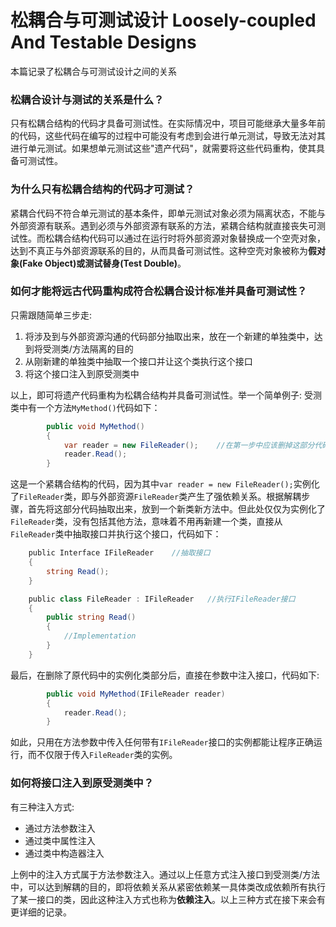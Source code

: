 # 松耦合与可测试设计 Loosely-coupled And Testable Designs
本篇记录了松耦合与可测试设计之间的关系

### 松耦合设计与测试的关系是什么？
只有松耦合结构的代码才具备可测试性。在实际情况中，项目可能继承大量多年前的代码，这些代码在编写的过程中可能没有考虑到会进行单元测试，导致无法对其进行单元测试。如果想单元测试这些"遗产代码"，就需要将这些代码重构，使其具备可测试性。

### 为什么只有松耦合结构的代码才可测试？
紧耦合代码不符合单元测试的基本条件，即单元测试对象必须为隔离状态，不能与外部资源有联系。遇到必须与外部资源有联系的方法，紧耦合结构就直接丧失可测试性。而松耦合结构代码可以通过在运行时将外部资源对象替换成一个空壳对象，达到不真正与外部资源联系的目的，从而具备可测试性。这种空壳对象被称为**假对象(Fake Object)或测试替身(Test Double)**。

### 如何才能将远古代码重构成符合松耦合设计标准并具备可测试性？
只需跟随简单三步走:

1. 将涉及到与外部资源沟通的代码部分抽取出来，放在一个新建的单独类中，达到将受测类/方法隔离的目的
2. 从刚新建的单独类中抽取一个接口并让这个类执行这个接口
3. 将这个接口注入到原受测类中

以上，即可将遗产代码重构为松耦合结构并具备可测试性。举一个简单例子:
受测类中有一个方法`MyMethod()`代码如下：
```c#
        public void MyMethod()
        {
            var reader = new FileReader();    //在第一步中应该删掉这部分代码，解耦
            reader.Read();
        }
```
这是一个紧耦合结构的代码，因为其中`var reader = new FileReader();`实例化了`FileReader`类，即与外部资源`FileReader`类产生了强依赖关系。根据解耦步骤，首先将这部分代码抽取出来，放到一个新类新方法中。但此处仅仅为实例化了`FileReader`类，没有包括其他方法，意味着不用再新建一个类，直接从`FileReader`类中抽取接口并执行这个接口，代码如下：
```c#
    public Interface IFileReader    //抽取接口
    {
        string Read();
    }

    public class FileReader : IFileReader   //执行IFileReader接口
    {
        public string Read()
        {
            //Implementation
        }
    }
```
最后，在删除了原代码中的实例化类部分后，直接在参数中注入接口，代码如下:
```c#
        public void MyMethod(IFileReader reader)
        {
            reader.Read();
        }
```
如此，只用在方法参数中传入任何带有`IFileReader`接口的实例都能让程序正确运行，而不仅限于传入`FileReader`类的实例。

### 如何将接口注入到原受测类中？
有三种注入方式:

* 通过方法参数注入
* 通过类中属性注入
* 通过类中构造器注入

上例中的注入方式属于方法参数注入。通过以上任意方式注入接口到受测类/方法中，可以达到解耦的目的，即将依赖关系从紧密依赖某一具体类改成依赖所有执行了某一接口的类，因此这种注入方式也称为**依赖注入**。以上三种方式在接下来会有更详细的记录。
